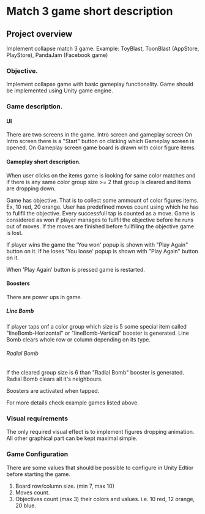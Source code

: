 # Match 3 game short description

## Project overview
Implement collapse match 3 game. 
Example: ToyBlast, ToonBlast (AppStore, PlayStore), PandaJam (Facebook game)

### Objective.
Implement collapse game with basic gameplay functionality.
Game should be implemented using Unity game engine.

### Game description.

#### UI
There are two screens in the game. Intro screen and gameplay screen
On Intro screen there is a "Start" button on clicking which Gameplay screen is opened.
On Gameplay screen game board is drawn with color figure items.

#### Gameplay short description.
When user clicks on the items game is looking for same color matches and if there is any same color group size >= 2 that group is cleared and items are dropping down.

Game has objective. That is to collect some ammount of color figures items. Ex, 10 red, 20 orange.
User has predefined moves count using which he has to fullfil the objective. Every successfull tap is counted as a move.
Game is considered as won if player manages to fullfil the objective before he runs out of moves. If the moves are finished before fullfiling the objective game is lost.

If player wins the game the 'You won' popup is shown with "Play Again" button on it.
If he loses 'You loose' popup is shown with "Play Again" button on it.

When 'Play Again' button is pressed game is restarted.

#### Boosters
There are power ups in game.
##### Line Bomb
If player taps onf a color group which size is 5 some special item called "lineBomb-Horizontal" or "lineBomb-Vertical" booster is generated.
Line Bomb clears whole row or column depending on its type.

###### Radial Bomb
If the cleared group size is 6 than "Radial Bomb" booster is generated.
Radial Bomb clears all it's neighbours.

Boosters are activated when tapped.

 For more details check example games listed above.

### Visual requirements
The only required visual effect is to implement figures dropping animation. All other graphical part can be kept maximal simple.

### Game Configuration
There are some values that should be possible to configure in Unity Edtior before starting the game.
1. Board row/column size. (min 7, max 10)
2. Moves count.
3. Objectives count (max 3) their colors and values. i.e. 10 red, 12 orange, 20 blue.


